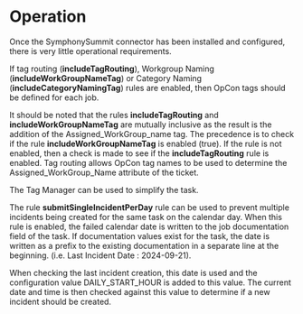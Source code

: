 # Operation

Once the SymphonySummit connector has been installed and configured, there is very little operational requirements.

If tag routing (**includeTagRouting**), Workgroup Naming (**includeWorkGroupNameTag**) or Category Naming (**includeCategoryNamingTag**) rules are enabled, then OpCon tags should be defined for each job.

It should be noted that the rules **includeTagRouting** and **includeWorkGroupNameTag** are mutually inclusive as the result is the addition of the Assigned_WorkGroup_name tag.
The precedence is to check if the rule **includeWorkGroupNameTag** is enabled (true). If the rule is not enabled, then a check is made to see if the **includeTagRouting** rule is enabled.
Tag routing allows OpCon tag names to be used to determine the Assigned_WorkGroup_Name attribute of the ticket. 

The Tag Manager can be used to simplify the task.  

The rule **submitSingleIncidentPerDay** rule can be used to prevent multiple incidents being created for the same task on the calendar day. When this rule is enabled, the failed calendar date is
written to the job documentation field of the task. If documentation values exist for the task, the date is written as a prefix to the existing documentation in a separate line at the beginning.
(i.e. Last Incident Date : 2024-09-21).

When checking the last incident creation, this date is used and the configuration value DAILY_START_HOUR is added to this value. The current date and time is then checked against this value to 
determine if a new incident should be created.


